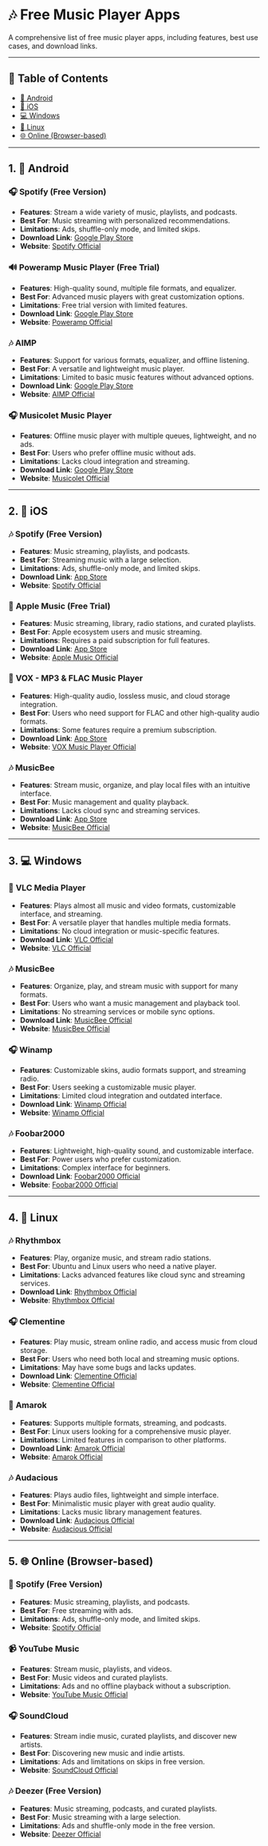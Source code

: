 # 🎶 Free Music Player Apps

A comprehensive list of free music player apps, including features, best use cases, and download links.

---

## 📑 Table of Contents
- [📱 Android](#android)
- [🍏 iOS](#ios)
- [💻 Windows](#windows)
- [🐧 Linux](#linux)
- [🌐 Online (Browser-based)](#online-browser-based)

---

## 1. 📱 Android

### 🎧 **Spotify (Free Version)**
- **Features**: Stream a wide variety of music, playlists, and podcasts.  
- **Best For**: Music streaming with personalized recommendations.  
- **Limitations**: Ads, shuffle-only mode, and limited skips.  
- **Download Link**: [Google Play Store](https://play.google.com/store/apps/details?id=com.spotify.music)  
- **Website**: [Spotify Official](https://www.spotify.com/)

### 🔊 **Poweramp Music Player (Free Trial)**
- **Features**: High-quality sound, multiple file formats, and equalizer.  
- **Best For**: Advanced music players with great customization options.  
- **Limitations**: Free trial version with limited features.  
- **Download Link**: [Google Play Store](https://play.google.com/store/apps/details?id=com.maxmpz.audioplayer)  
- **Website**: [Poweramp Official](https://powerampapp.com/)

### 🎶 **AIMP**
- **Features**: Support for various formats, equalizer, and offline listening.  
- **Best For**: A versatile and lightweight music player.  
- **Limitations**: Limited to basic music features without advanced options.  
- **Download Link**: [Google Play Store](https://play.google.com/store/apps/details?id=com.aimp.player)  
- **Website**: [AIMP Official](http://www.aimp.ru/)

### 🎧 **Musicolet Music Player**
- **Features**: Offline music player with multiple queues, lightweight, and no ads.  
- **Best For**: Users who prefer offline music without ads.  
- **Limitations**: Lacks cloud integration and streaming.  
- **Download Link**: [Google Play Store](https://play.google.com/store/apps/details?id=in.krosbits.musicolet)  
- **Website**: [Musicolet Official](https://www.krosbits.com/)

---

## 2. 🍏 iOS

### 🎶 **Spotify (Free Version)**
- **Features**: Music streaming, playlists, and podcasts.  
- **Best For**: Streaming music with a large selection.  
- **Limitations**: Ads, shuffle-only mode, and limited skips.  
- **Download Link**: [App Store](https://apps.apple.com/us/app/spotify/id324684580)  
- **Website**: [Spotify Official](https://www.spotify.com/)

### 🍎 **Apple Music (Free Trial)**
- **Features**: Music streaming, library, radio stations, and curated playlists.  
- **Best For**: Apple ecosystem users and music streaming.  
- **Limitations**: Requires a paid subscription for full features.  
- **Download Link**: [App Store](https://apps.apple.com/us/app/apple-music/id1108187390)  
- **Website**: [Apple Music Official](https://www.apple.com/apple-music/)

### 🎵 **VOX - MP3 & FLAC Music Player**
- **Features**: High-quality audio, lossless music, and cloud storage integration.  
- **Best For**: Users who need support for FLAC and other high-quality audio formats.  
- **Limitations**: Some features require a premium subscription.  
- **Download Link**: [App Store](https://apps.apple.com/us/app/vox-mp3-flac-music-player/id505924535)  
- **Website**: [VOX Music Player Official](https://vox.rocks/)

### 🎶 **MusicBee**
- **Features**: Stream music, organize, and play local files with an intuitive interface.  
- **Best For**: Music management and quality playback.  
- **Limitations**: Lacks cloud sync and streaming services.  
- **Download Link**: [App Store](https://apps.apple.com/us/app/musicbee/id1629824062)  
- **Website**: [MusicBee Official](https://getmusicbee.com/)

---

## 3. 💻 Windows

### 🎵 **VLC Media Player**
- **Features**: Plays almost all music and video formats, customizable interface, and streaming.  
- **Best For**: A versatile player that handles multiple media formats.  
- **Limitations**: No cloud integration or music-specific features.  
- **Download Link**: [VLC Official](https://www.videolan.org/vlc/index.html)  
- **Website**: [VLC Official](https://www.videolan.org/)

### 🎶 **MusicBee**
- **Features**: Organize, play, and stream music with support for many formats.  
- **Best For**: Users who want a music management and playback tool.  
- **Limitations**: No streaming services or mobile sync options.  
- **Download Link**: [MusicBee Official](https://getmusicbee.com/)  
- **Website**: [MusicBee Official](https://getmusicbee.com/)

### 🎧 **Winamp**
- **Features**: Customizable skins, audio formats support, and streaming radio.  
- **Best For**: Users seeking a customizable music player.  
- **Limitations**: Limited cloud integration and outdated interface.  
- **Download Link**: [Winamp Official](https://www.winamp.com/)  
- **Website**: [Winamp Official](https://www.winamp.com/)

### 🎶 **Foobar2000**
- **Features**: Lightweight, high-quality sound, and customizable interface.  
- **Best For**: Power users who prefer customization.  
- **Limitations**: Complex interface for beginners.  
- **Download Link**: [Foobar2000 Official](https://www.foobar2000.org/)  
- **Website**: [Foobar2000 Official](https://www.foobar2000.org/)

---

## 4. 🐧 Linux

### 🎶 **Rhythmbox**
- **Features**: Play, organize music, and stream radio stations.  
- **Best For**: Ubuntu and Linux users who need a native player.  
- **Limitations**: Lacks advanced features like cloud sync and streaming services.  
- **Download Link**: [Rhythmbox Official](https://wiki.gnome.org/Apps/Rhythmbox)  
- **Website**: [Rhythmbox Official](https://wiki.gnome.org/Apps/Rhythmbox)

### 🎧 **Clementine**
- **Features**: Play music, stream online radio, and access music from cloud storage.  
- **Best For**: Users who need both local and streaming music options.  
- **Limitations**: May have some bugs and lacks updates.  
- **Download Link**: [Clementine Official](https://www.clementine-player.org/)  
- **Website**: [Clementine Official](https://www.clementine-player.org/)

### 🎵 **Amarok**
- **Features**: Supports multiple formats, streaming, and podcasts.  
- **Best For**: Linux users looking for a comprehensive music player.  
- **Limitations**: Limited features in comparison to other platforms.  
- **Download Link**: [Amarok Official](https://amarok.kde.org/)  
- **Website**: [Amarok Official](https://amarok.kde.org/)

### 🎶 **Audacious**
- **Features**: Plays audio files, lightweight and simple interface.  
- **Best For**: Minimalistic music player with great audio quality.  
- **Limitations**: Lacks music library management features.  
- **Download Link**: [Audacious Official](https://audacious-media-player.org/)  
- **Website**: [Audacious Official](https://audacious-media-player.org/)

---

## 5. 🌐 Online (Browser-based)

### 🎵 **Spotify (Free Version)**
- **Features**: Music streaming, playlists, and podcasts.  
- **Best For**: Free streaming with ads.  
- **Limitations**: Ads, shuffle-only mode, and limited skips.  
- **Website**: [Spotify Official](https://www.spotify.com/)

### 📹 **YouTube Music**
- **Features**: Stream music, playlists, and videos.  
- **Best For**: Music videos and curated playlists.  
- **Limitations**: Ads and no offline playback without a subscription.  
- **Website**: [YouTube Music Official](https://music.youtube.com/)

### 🎧 **SoundCloud**
- **Features**: Stream indie music, curated playlists, and discover new artists.  
- **Best For**: Discovering new music and indie artists.  
- **Limitations**: Ads and limitations on skips in free version.  
- **Website**: [SoundCloud Official](https://soundcloud.com/)

### 🎶 **Deezer (Free Version)**
- **Features**: Music streaming, podcasts, and curated playlists.  
- **Best For**: Music streaming with a large selection.  
- **Limitations**: Ads and shuffle-only mode in the free version.  
- **Website**: [Deezer Official](https://www.deezer.com/)
